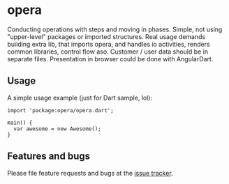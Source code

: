 # opera

Conducting operations with steps and moving in phases.
Simple, not using "upper-level" packages or imported structures.
Real usage demands building extra lib, that imports opera, and 
handles io activities, renders common libraries, control flow aso. 
Customer / user data should be in separate files.
Presentation in browser could be done with AngularDart.

## Usage

A simple usage example (just for Dart sample, lol):

    import 'package:opera/opera.dart';

    main() {
      var awesome = new Awesome();
    }

## Features and bugs

Please file feature requests and bugs at the [issue tracker][tracker].

[tracker]: http://example.com/issues/replaceme
